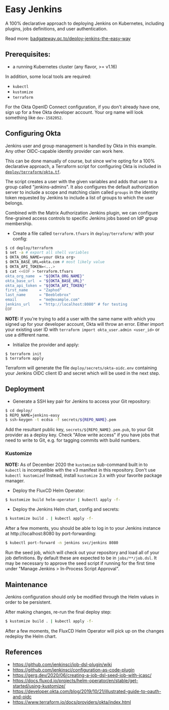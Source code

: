 # Easy Jenkins

A 100% declarative approach to deploying Jenkins on Kubernetes, including plugins, jobs definitions, and user authentication.

Read more: [badgateway.qc.to/deploy-jenkins-the-easy-way](https://badgateway.qc.to/deploy-jenkins-the-easy-way)

## Prerequisites:
- a running Kubernetes cluster (any flavor, >= v1.16)

In addition, some local tools are required:
* `kubectl`
* `kustomize`
* `terraform`

For the Okta OpenID Connect configuration, if you don't already have one, sign up for a free Okta developer account. Your org name will look something like `dev-1582052`.

## Configuring Okta
Jenkins user and group management is handled by Okta in this example. Any other OIDC-capable identity provider can work here.

This can be done manually of course, but since we're opting for a 100% declarative approach,
a Terraform script for configuring Okta is included in [`deploy/terraform/okta.tf`](deploy/terraform/okta.tf). 

The script creates a user with the given variables and adds that user to a group called "jenkins-admins". It also configures the default authorization server to include a scope and matching claim called `groups` in the identity token requested by Jenkins to include a list of groups to which the user belongs.

Combined with the Matrix Authorization Jenkins plugin, we can configure fine-grained access controls to specific Jenkins jobs based on IdP group membership.

- Create a file called `terraform.tfvars` in `deploy/terraform/` with your config:
```sh
$ cd deploy/terraform
$ set -a # export all shell variables
$ OKTA_ORG_NAME=<your Okta org>
$ OKTA_BASE_URL=okta.com # most likely value
$ OKTA_API_TOKEN=<...>
$ cat <<EOF > terraform.tfvars
okta_org_name  = "${OKTA_ORG_NAME}"
okta_base_url  = "${OKTA_BASE_URL}"
okta_api_token = "${OKTA_API_TOKEN}"
first_name     = "Zaphod"
last_name      = "Beeblebrox"
email          = "me@example.com"
jenkins_url    = "http://localhost:8080" # for testing
EOF
```
**NOTE:** If you're trying to add a user with the same name with which you signed up for your developer account, Okta will throw an error. Either import your existing user ID with `terraform import okta_user.admin <user_id>` or use a different name.

- Initialize the provider and apply:
```
$ terraform init
$ terraform apply
```

Terraform will generate the file `deploy/secrets/okta-oidc.env` containing your Jenkins OIDC client ID and secret which will be used in the next step.

## Deployment
- Generate a SSH key pair for Jenkins to access your Git repository:
```sh
$ cd deploy/
$ REPO_NAME=jenkins-easy
$ ssh-keygen -t ecdsa -f secrets/${REPO_NAME}.pem
```
Add the resultant public key, `secrets/${REPO_NAME}.pem.pub`, to your Git provider as a deploy key. Check "Allow write access" if you have jobs that need to write to Git, e.g. for tagging commits with build numbers.



### Kustomize

**NOTE:** As of December 2020 the `kustomize` sub-command built in to `kubectl` is incompatible with the v3 manifest in this repository. Don't use `kubectl kustomize`! Instead, install `kustomize` 3.x with your favorite package manager.

* Deploy the FluxCD Helm Operator:
```sh
$ kustomize build helm-operator | kubectl apply -f-
```

* Deploy the Jenkins Helm chart, config and secrets:
```sh
$ kustomize build . | kubectl apply -f-
```

After a few moments, you should be able to log in to your Jenkins instance at http://localhost:8080 by port-forwarding:
```sh
$ kubectl port-forward -n jenkins svc/jenkins 8080
```

Run the seed job, which will check out your repository and load all of your job definitions. By default these are expected to be in `jobs/**/job.dsl`. It may be necessary to approve the seed script if running for the first time under "Manage Jenkins > In-Process Script Approval".

## Maintenance

Jenkins configuration should only be modified through the Helm values in order to be persistent.

After making changes, re-run the final deploy step:
```sh
$ kustomize build . | kubectl apply -f-
```

After a few moments, the FluxCD Helm Operator will pick up on the changes redeploy the Helm chart.

## References
* https://github.com/jenkinsci/job-dsl-plugin/wiki
* https://github.com/jenkinsci/configuration-as-code-plugin
* https://gerg.dev/2020/06/creating-a-job-dsl-seed-job-with-jcasc/
* https://docs.fluxcd.io/projects/helm-operator/en/stable/get-started/using-kustomize/
* https://developer.okta.com/blog/2019/10/21/illustrated-guide-to-oauth-and-oidc
* https://www.terraform.io/docs/providers/okta/index.html